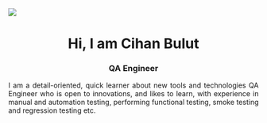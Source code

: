 <img src="https://github.com/cihanBulut70/cihanBulut70/blob/main/Cihan.jpg?raw=true">

<h1 align="center">Hi, I am Cihan Bulut</h1>
  
<h3 align="center"> QA Engineer</h3>

<p align="justify">I am a detail-oriented, quick learner about new tools and technologies QA Engineer who is open to innovations, and likes to learn, with experience in manual and automation testing, performing functional testing, smoke testing and regression testing etc.</p>
